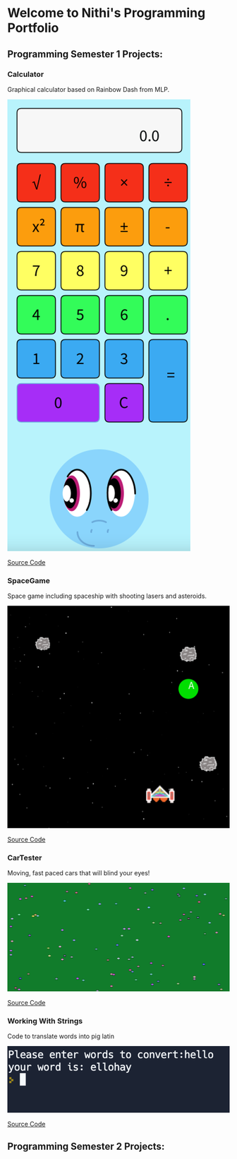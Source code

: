 # Welcome to Nithi's Programming Portfolio

## Programming Semester 1 Projects:

### Calculator

Graphical calculator based on Rainbow Dash from MLP.

![Calculator](https://github.com/NithiRadh/ProgrammingPortfolio2022-2023/blob/gh-pages/images/calc.png?raw=true)

[Source Code](https://github.com/NithiRadh/ProgrammingPortfolio2022-2023/tree/gh-pages/src/Calculator)

### SpaceGame

Space game including spaceship with shooting lasers and asteroids.

![SpaceGame](https://github.com/NithiRadh/ProgrammingPortfolio2022-2023/blob/gh-pages/images/spacegame.png?raw=true)

[Source Code](https://github.com/NithiRadh/ProgrammingPortfolio2022-2023/tree/gh-pages/src/SpaceGame)

### CarTester

Moving, fast paced cars that will blind your eyes!

![CarTester](https://github.com/NithiRadh/ProgrammingPortfolio2022-2023/blob/gh-pages/images/cartester.png?raw=true)

[Source Code](https://github.com/NithiRadh/ProgrammingPortfolio2022-2023/tree/gh-pages/src/CarTester)

### Working With Strings

Code to translate words into pig latin

![WorkingWStrings](https://github.com/NithiRadh/ProgrammingPortfolio2022-2023/blob/gh-pages/images/PigLatin.png?raw=true)

[Source Code](https://github.com/NithiRadh/ProgrammingPortfolio2022-2023/blob/gh-pages/src/WorkingWStrings/PigLatin)


## Programming Semester 2 Projects:

